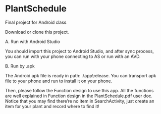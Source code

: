 # PlantSchedule
Final project for Android class


Download or clone this project.  

A. Run with Android Studio 

You should import this project to Android Studio, and after sync process, you can run with your phone connecting to AS or run with an AVD.


B. Run by .apk 

The Android apk file is ready in path: .\app\release. You can transport apk file to your phone and run to install it on your phone. 
 
 
Then, please follow the Function design to use this app. All the functions are well explained in Function design in the PlantSchedule.pdf user doc. Notice that you may find there’re no item in SearchActivity, just create an item for your plant and record where to find it! 
